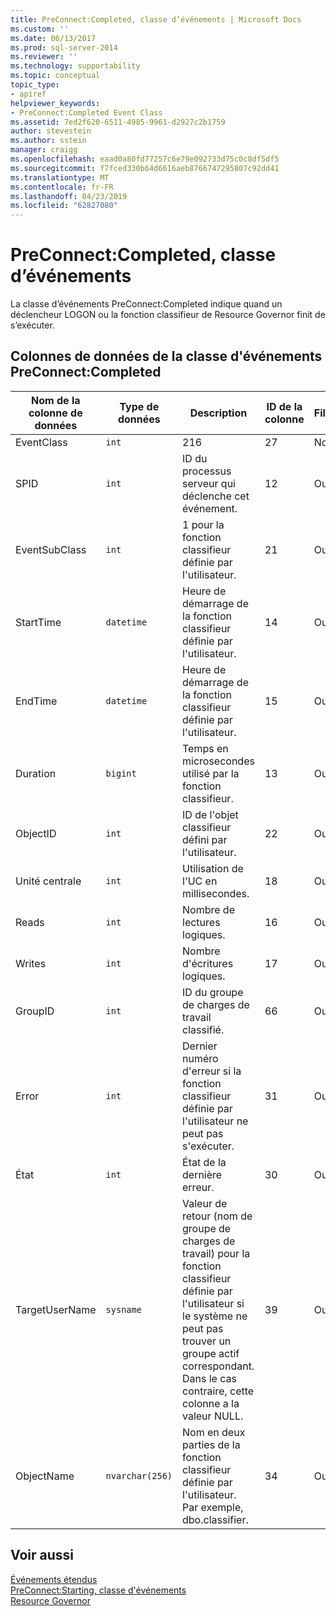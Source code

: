 ```yaml
---
title: PreConnect:Completed, classe d’événements | Microsoft Docs
ms.custom: ''
ms.date: 06/13/2017
ms.prod: sql-server-2014
ms.reviewer: ''
ms.technology: supportability
ms.topic: conceptual
topic_type:
- apiref
helpviewer_keywords:
- PreConnect:Completed Event Class
ms.assetid: 7ed2f620-6511-4985-9961-d2927c2b1759
author: stevestein
ms.author: sstein
manager: craigg
ms.openlocfilehash: eaad0a80fd77257c6e79e092733d75c0c8df5df5
ms.sourcegitcommit: f7fced330b64d6616aeb8766747295807c92dd41
ms.translationtype: MT
ms.contentlocale: fr-FR
ms.lasthandoff: 04/23/2019
ms.locfileid: "62827080"
---
```

# <a name="preconnectcompleted-event-class"></a>PreConnect:Completed, classe d’événements
  La classe d’événements PreConnect:Completed indique quand un déclencheur LOGON ou la fonction classifieur de Resource Governor finit de s’exécuter.  
  
## <a name="preconnectcompleted-event-class-data-columns"></a>Colonnes de données de la classe d'événements PreConnect:Completed  
  
|Nom de la colonne de données|Type de données|Description|ID de la colonne|Filtrable|  
|----------------------|---------------|-----------------|---------------|----------------|  
|EventClass|`int`|216|27|Non|  
|SPID|`int`|ID du processus serveur qui déclenche cet événement.|12|Oui|  
|EventSubClass|`int`|1 pour la fonction classifieur définie par l'utilisateur.|21|Oui|  
|StartTime|`datetime`|Heure de démarrage de la fonction classifieur définie par l'utilisateur.|14|Oui|  
|EndTime|`datetime`|Heure de démarrage de la fonction classifieur définie par l'utilisateur.|15|Oui|  
|Duration|`bigint`|Temps en microsecondes utilisé par la fonction classifieur.|13|Oui|  
|ObjectID|`int`|ID de l'objet classifieur défini par l'utilisateur.|22|Oui|  
|Unité centrale|`int`|Utilisation de l'UC en millisecondes.|18|Oui|  
|Reads|`int`|Nombre de lectures logiques.|16|Oui|  
|Writes|`int`|Nombre d'écritures logiques.|17|Oui|  
|GroupID|`int`|ID du groupe de charges de travail classifié.|66|Oui|  
|Error|`int`|Dernier numéro d'erreur si la fonction classifieur définie par l'utilisateur ne peut pas s'exécuter.|31|Oui|  
|État|`int`|État de la dernière erreur.|30|Oui|  
|TargetUserName|`sysname`|Valeur de retour (nom de groupe de charges de travail) pour la fonction classifieur définie par l'utilisateur si le système ne peut pas trouver un groupe actif correspondant. Dans le cas contraire, cette colonne a la valeur NULL.|39|Oui|  
|ObjectName|`nvarchar(256)`|Nom en deux parties de la fonction classifieur définie par l'utilisateur. Par exemple, dbo.classifier.|34|Oui|  
  
## <a name="see-also"></a>Voir aussi  
 [Événements étendus](../extended-events/extended-events.md)   
 [PreConnect:Starting, classe d'événements](preconnect-starting-event-class.md)   
 [Resource Governor](../resource-governor/resource-governor.md)  
  
  
